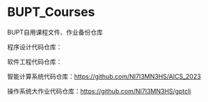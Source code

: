 # BUPT_Courses

BUPT自用课程文件、作业备份仓库

程序设计代码仓库：

软件工程代码仓库：

智能计算系统代码仓库：https://github.com/NI7I3MN3HS/AICS_2023

操作系统大作业代码仓库：https://github.com/NI7I3MN3HS/gptcli
